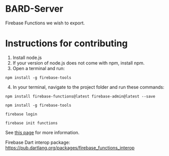 # BARD-Server
Firebase Functions we wish to export.

# Instructions for contributing
1. Install node.js
2. If your version of node.js does not come with npm, install npm.
3. Open a terminal and run:

`npm install -g firebase-tools`

4. In your terminal, navigate to the project folder and run these commands:

`npm install firebase-functions@latest firebase-admin@latest --save`

`npm install -g firebase-tools`

`firebase login`

`firebase init functions`

See [this page](https://firebase.google.com/docs/functions/get-started) for more information.

Firebase Dart interop package: https://pub.dartlang.org/packages/firebase_functions_interop
